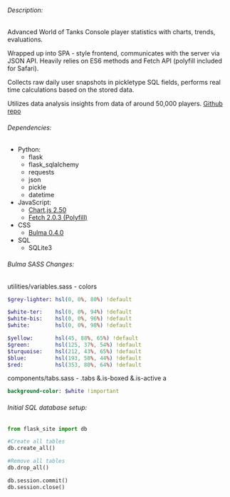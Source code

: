 ###### Description:

Advanced World of Tanks Console player statistics with charts, trends, evaluations.

Wrapped up into SPA - style frontend, communicates with the server via JSON API. Heavily relies on ES6 methods and Fetch API (polyfill included for Safari).

Collects raw daily user snapshots in pickletype SQL fields, performs real time calculations based on the stored data.

Utilizes data analysis insights from data of around 50,000 players. [Github repo](https://github.com/IDDT/wot-console-playerbase-analysis)


###### Dependencies:
- Python:
  - flask
  - flask_sqlalchemy
  - requests
  - json
  - pickle
  - datetime
- JavaScript:
  - [Chart.js 2.50](https://github.com/chartjs/Chart.js)
  - [Fetch 2.0.3 (Polyfill)](https://github.com/github/fetch)
- CSS
  - [Bulma 0.4.0](https://github.com/jgthms/bulma)
- SQL
  - SQLite3


###### Bulma SASS Changes:

utilities/variables.sass - colors

```SASS
$grey-lighter: hsl(0, 0%, 80%) !default

$white-ter:    hsl(0, 0%, 94%) !default
$white-bis:    hsl(0, 0%, 96%) !default
$white:        hsl(0, 0%, 98%) !default

$yellow:       hsl(45, 88%, 65%) !default
$green:        hsl(125, 37%, 54%) !default
$turquoise:    hsl(212, 43%, 65%) !default
$blue:         hsl(193, 58%, 44%) !default
$red:          hsl(353, 80%, 64%) !default
```
components/tabs.sass - .tabs &.is-boxed &.is-active a
```SASS
background-color: $white !important
```

###### Initial SQL database setup:

```Python
from flask_site import db

#Create all tables
db.create_all()

#Remove all tables
db.drop_all()

db.session.commit()
db.session.close()
```
